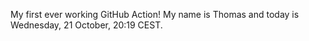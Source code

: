 My first ever working GitHub Action!
My name is Thomas and today is Wednesday, 21 October, 20:19 CEST. 
